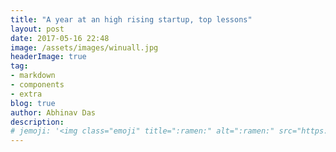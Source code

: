 ```yaml
---
title: "A year at an high rising startup, top lessons"
layout: post
date: 2017-05-16 22:48
image: /assets/images/winuall.jpg
headerImage: true
tag:
- markdown
- components
- extra
blog: true
author: Abhinav Das
description:
# jemoji: '<img class="emoji" title=":ramen:" alt=":ramen:" src="https://assets.github.com/images/icons/emoji/unicode/1f35c.png" height="20" width="20" align="absmiddle">'
---
```


